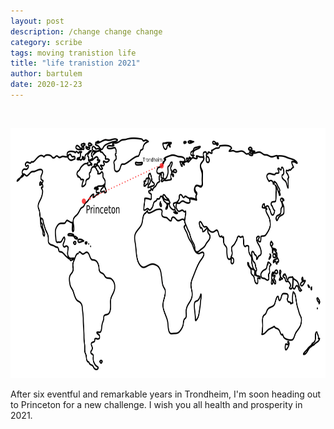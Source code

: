 ```yaml
---
layout: post
description: /change change change
category: scribe
tags: moving tranistion life
title: "life tranistion 2021"
author: bartulem
date: 2020-12-23
---
```

<br/>
<p class="text-center">
  <img class="img-custom" alt="pe1" src="/img/world-map-continents-transition.png" height="400" width="700"/>
</p>

After six eventful and remarkable years in Trondheim, I'm soon heading out to Princeton for a new challenge. I wish you all health and prosperity in 2021.

